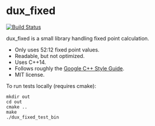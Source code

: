 # dux_fixed

[![Build Status](https://api.travis-ci.org/jyaif/dux_fixed.svg)](https://travis-ci.org/jyaif/dux_fixed)

dux_fixed is a small library handling fixed point calculation.

* Only uses 52:12 fixed point values.
* Readable, but not optimized.
* Uses C++14.
* Follows roughly the [Google C++ Style Guide](https://google.github.io/styleguide/cppguide.html).
* MIT license.

To run tests locally (requires cmake):

```
mkdir out
cd out
cmake ..
make
./dux_fixed_test_bin
```
